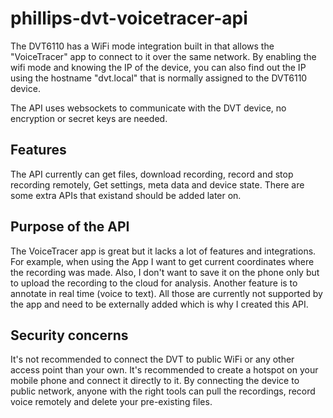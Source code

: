 # phillips-dvt-voicetracer-api

The DVT6110 has a WiFi mode integration built in that allows the "VoiceTracer" app to connect to it over the same network.
By enabling the wifi mode and knowing the IP of the device, you can also find out the IP using the hostname "dvt.local" that is normally assigned to the DVT6110 device.

The API uses websockets to communicate with the DVT device, no encryption or secret keys are needed.

## Features

The API currently can get files, download recording, record and stop recording remotely, Get settings, meta data and device state.
There are some extra APIs that existand should be added later on.

## Purpose of the API

The VoiceTracer app is great but it lacks a lot of features and integrations. For example, when using the App I want to get current coordinates where the recording was made.
Also, I don't want to save it on the phone only but to upload the recording to the cloud for analysis. 
Another feature is to annotate in real time (voice to text).
All those are currently not supported by the app and need to be externally added which is why I created this API.

## Security concerns

It's not recommended to connect the DVT to public WiFi or any other access point than your own. 
It's recommended to create a hotspot on your mobile phone and connect it directly to it.
By connecting the device to public network, anyone with the right tools can pull the recordings, record voice remotely and delete your pre-existing files.
